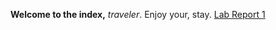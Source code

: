 **Welcome to the index,** *traveler*. Enjoy your, stay.
[Lab Report 1](https://Chasesgithub.github.io/<your-lab-reports-repo>/lab-report-1-week-0.html)
